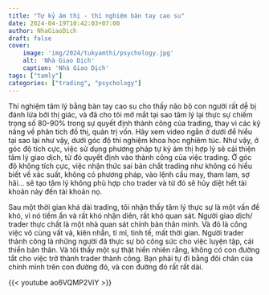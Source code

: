 ```yaml
---
title: "Tự kỷ ám thị - thí nghiệm bàn tay cao su"
date: 2024-04-19T10:42:03+07:00
author: NhaGiaoDich
draft: false
cover:
    image: 'img/2024/tukyamthi/psychology.jpg'
    alt: 'Nhà Giao Dịch'
    caption: 'Nhà Giao Dịch'
tags: ["tamly"]
categories: ["trading", "psychology"]
---
```

Thí nghiệm tâm lý bằng bàn tay cao su cho thấy não bộ con người rất dễ bị đánh lừa bởi thị giác, và đã cho tôi mở mắt tại sao tâm lý lại thực sự chiếm trọng số 80-90% trong sự quyết định thành công của trading, thay vì các kỹ năng về phân tích đồ thị, quản trị vốn. Hãy xem video ngắn ở dưới để hiểu tại sao lại như vậy, dưới góc độ thí nghiệm khoa học nghiêm túc. Như vậy, ở góc độ tích cực, việc sử dụng phương pháp tự kỷ ám thị hợp lý sẽ cải thiện tâm lý giao dịch, từ đó quyết định vào thành công của việc trading. Ở góc độ không tích cực, việc nhận thức sai bản chất trading như không có hiểu biết về xác suất, không có phương pháp, vào lệnh cầu may, tham lam, sợ hãi... sẽ tạo tâm lý không phù hợp cho trader và từ đó sẽ hủy diệt hết tài khoản này đến tài khoản nọ.

Sau một thời gian khá dài trading, tôi nhận thấy tâm lý thực sự là một vấn đề khó, vì nó tiềm ẩn và rất khó nhận diên, rất khó quan sát. Người giao dịch/ trader thực chất là một nhà quan sát chính bản thân mình. Và đó là công việc vô cùng vất vả, kiên nhẫn, tỉ mỉ, tinh tế, mất thời gian. Người trader thành công là những người đã thực sự bỏ công sức cho việc luyện tập, cải thiển bản thân. Và tôi thấy một sự thật hiển nhiên rằng, không có con đường tắt cho việc trở thành trader thành công. Bạn phải tự đi bằng đôi chân của chính mình trên con đường đó, và con đường đó rất rất dài.

{{< youtube ao6VQMP2ViY >}}